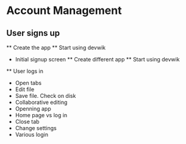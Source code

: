 # Account Management

## User signs up
** Create the app
** Start using devwik
* Initial signup screen
** Create different app
** Start using devwik

** User logs in

* Open tabs
* Edit file
* Save file. Check on disk
* Collaborative editing
* Openning app
* Home page vs log in
* Close tab
* Change settings
* Various login


